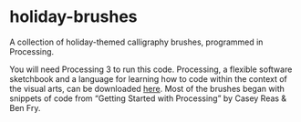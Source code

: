 # holiday-brushes
A collection of holiday-themed calligraphy brushes, programmed in Processing.

You will need Processing 3 to run this code. Processing, a flexible software sketchbook and a language for learning how to code within the context of the visual arts, can be downloaded [here](https://processing.org/download). Most of the brushes began with snippets of code from “Getting Started with Processing” by Casey Reas & Ben Fry.
